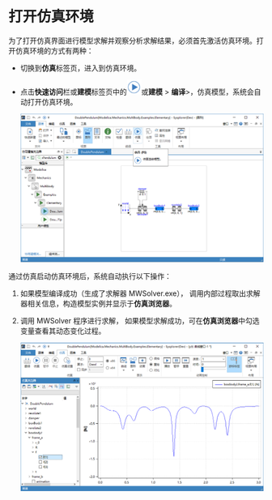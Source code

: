 # 打开仿真环境

为了打开仿真界面进行模型求解并观察分析求解结果，必须首先激活仿真环境。打开仿真环境的方式有两种：

- 切换到**仿真**标签页，进入到仿真环境。
- 点击**快速访问**栏或**建模**标签页中的<img src="OpenSimulationEnvironment.assets/仿真图标.png" alt="image-20201207153855186" style="zoom:67%;" />或**建模** > **编译**>，仿真模型，系统会自动打开仿真环境。

  <img src="OpenSimulationEnvironment.assets/仿真当前模型.png" alt="仿真当前模型" style="zoom:67%;" />

通过仿真启动仿真环境后，系统自动执行以下操作：

1. 如果模型编译成功（生成了求解器 MWSolver.exe）， 调用内部过程取出求解器相关信息，构造模型实例并显示于**仿真浏览器**。

2. 调用 MWSolver 程序进行求解， 如果模型求解成功，可在**仿真浏览器**中勾选变量查看其动态变化过程。 

   <img src="OpenSimulationEnvironment.assets/查看仿真结果.png" alt="image-20210122101229035" style="zoom:67%;" />

